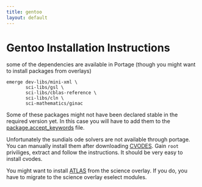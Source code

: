 ```yaml
---
title: gentoo
layout: default
---
```



Gentoo Installation Instructions
================================

some of the dependencies are available in Portage (though you might
want to install packages from overlays) 

``` 
emerge dev-libs/mini-xml \
       sci-libs/gsl \
       sci-libs/cblas-reference \
       sci-libs/cln \
       sci-mathematics/ginac 
``` 

Some of these packages might not have been declared stable in the
required version yet. In this case you will have to add them to the
[package.accept_keywords](https://www.gentoo.org/doc/en/handbook/handbook-x86.xml?part=3&chap=1) file.

Unfortunately the sundials ode solvers are not available through
portage. You can manually install them after downloading
[CVODES](http://computation.llnl.gov/casc/sundials/download/download.html). Gain
```root``` priviliges, extract and follow the instructions. It should
be very easy to install cvodes.

You might want to install [ATLAS](http://math-atlas.sourceforge.net/)
from the science overlay. If you do, you have to migrate to the
science overlay eselect modules.